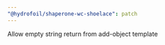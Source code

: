 ```yaml
---
"@hydrofoil/shaperone-wc-shoelace": patch
---
```


Allow empty string return from add-object template
